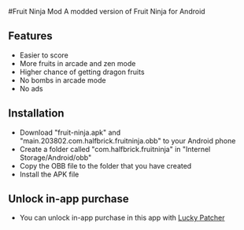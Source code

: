 #Fruit Ninja Mod
A modded version of Fruit Ninja for Android

## Features
 - Easier to score
 - More fruits in arcade and zen mode
 - Higher chance of getting dragon fruits
 - No bombs in arcade mode
 - No ads

## Installation
 - Download "fruit-ninja.apk" and "main.203802.com.halfbrick.fruitninja.obb" to your Android phone
 - Create a folder called "com.halfbrick.fruitninja" in "Internel Storage/Android/obb"
 - Copy the OBB file to the folder that you have created
 - Install the APK file

## Unlock in-app purchase
 - You can unlock in-app purchase in this app with <a href="https://www.luckypatchers.com/download/">Lucky Patcher</a>
